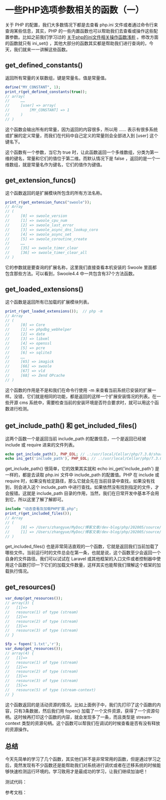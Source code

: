 # 一些PHP选项参数相关的函数（一）

关于 PHP 的配置，我们大多数情况下都是去查看 php.ini 文件或者通过命令行来查询某些信息，其实，PHP 的一些内置函数也可以帮助我们去查看或操作这些配置参数。比如之前我们学习过的 [关于php的ini文件相关操作函数浅析]() 。修改方面的函数就只有 ini_set() ，其他大部分的函数其实都是帮助我们进行查询的，今天，我们就来一一讲解这些函数。

## get_defined_constants()

返回所有常量的关联数组，键是常量名，值是常量值。

```php
define("MY_CONSTANT", 1);
print_r(get_defined_constants(true));
// array(
//     ……
//     [user] => array(
//         [MY_CONSTANT] => 1
//     )
// )
```

这个函数会输出所有的常量，因为返回的内容很多，所以用 ...... 表示有很多系统或扩展的定义常量，而我们在代码中自己定义的常量则会全部进入到 [user] 这个键名下。

这个函数有一个参数，当它为 true 时，让此函数返回一个多维数组，分类为第一维的键名，常量和它们的值位于第二维。而默认情况下是 false ，返回的是一个一维数组，就是常量名作为键名，它们的值作为键值。

## get_extension_funcs()

这个函数返回的是扩展模块所包含的所有方法名称。

```php
print_r(get_extension_funcs("swoole"));
// Array
// (
//     [0] => swoole_version
//     [1] => swoole_cpu_num
//     [2] => swoole_last_error
//     [3] => swoole_async_dns_lookup_coro
//     [4] => swoole_async_set
//     [5] => swoole_coroutine_create
//     ……
//     [35] => swoole_timer_clear
//     [36] => swoole_timer_clear_all
// )
```

它的参数就是要查询的扩展名称，这里我们直接查看本机安装的 Swoole 里面都包含那些方法。可以看到，Swoole4.4 中一共包含有37个方法函数。

## get_loaded_extensions()

这个函数是返回所有已加载的扩展模块列表。

```php
print_r(get_loaded_extensions());  // php -m
// Array
// (
//     [0] => Core
//     [1] => phpdbg_webhelper
//     [2] => date
//     [3] => libxml
//     [4] => openssl
//     [5] => pcre
//     [6] => sqlite3
//     ……
//     [65] => imagick
//     [66] => swoole
//     [67] => vld
//     [68] => Zend OPcache
// )
```

这个函数的作用是不是和我们在命令行使用 -m 来查看当前系统已安装的扩展一样。没错，它们就是相同的功能，都是返回的这样一个扩展安装情况的列表。在一些开源 cms 系统中，需要检查当前的安装环境是否符合要求时，就可以用这个函数进行检测。

## get_include_path() 和 get_included_files()

这两个函数一个是返回当前 include_path 的配置信息，一个是返回已经被 include 或 require 进来的文件列表。

```php
echo get_include_path(), PHP_EOL; // .:/usr/local/Cellar/php/7.3.0/share/php/pear
echo ini_get('include_path'), PHP_EOL; // .:/usr/local/Cellar/php/7.3.0/share/php/pear
```

get_include_path() 很简单，它的效果其实就和 echo ini_get('include_path') 是一样的，都是去读取 php.ini 文件中 include_path 的配置值。PHP 在 include 或 require 时，如果没有给定路径，那么它就会先在当前目录中查找，如果没有找到，则会进入这个 include_path 中进行查找。如果依然没有找到指定的文件，才会报错。这就是 include_path 目录的作用，当然，我们在日常开发中基本不会用到它，所以这里了解了解即可。

```php
include "动态查看及加载PHP扩展.php";
print_r(get_included_files());
// Array
// (
//     [0] => /Users/zhangyue/MyDoc/博客文章/dev-blog/php/202005/source/一些PHP选项参数相关的函数（一）.php
//     [1] => /Users/zhangyue/MyDoc/博客文章/dev-blog/php/202005/source/动态查看及加载PHP扩展.php
// )
```

get_included_files() 也是非常简洁直观的一个函数，它就是返回我们当前加载了哪些文件。当前运行时的文件总会在第一条，也就是说，这个函数至少会返回一个自身的文件路径。我们可以试试在 Laravel 或其他框架的入口文件或者控制器中使用这个函数打印一下它们的加载文件数量，这样其实也能帮我们理解这个框架的加载执行情况。

## get_resources()

```php
var_dump(get_resources());
// array(3) {
//   [1]=>
//   resource(1) of type (stream)
//   [2]=>
//   resource(2) of type (stream)
//   [3]=>
//   resource(3) of type (stream)
// }

$fp = fopen('1.txt','r');
var_dump(get_resources());
// array(4) {
//   [1]=>
//   resource(1) of type (stream)
//   [2]=>
//   resource(2) of type (stream)
//   [3]=>
//   resource(3) of type (stream)
//   [5]=>
//   resource(5) of type (stream-context)
// }
```

这个函数返回的是活动资源的情况。比如上面例子中，我们先打印了这个函数的内容，只有3条数据，然后我们用 fopen() 加载了一个文件资源，获得了一个资源句柄。这时候再打印这个函数的内容，就会发现多了一条，而且类型是 stream-context 类型的资源句柄。这个函数可以帮我们在调试的时候查看是否有没有释放的资源操作。

## 总结

今天先简单的学习了几个函数，其实他们并不是非常常用的函数，但是通过学习之后，竟然发现有不少函数还是能帮助我们对系统进行调优或者在迁移系统的时候能够快速检测运行环境的。学习致用才是最成功的学习，让我们继续加油吧！

测试代码：


参考文档：



